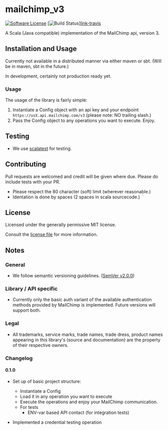 # mailchimp_v3

[![Software License][ico-license]](LICENSE.md)
[![Build Status][ico-travis]][link-travis](https://travis-ci.org/basdek/mailchimp_v3)

A Scala (Java compatible) implementation of the MailChimp api, version 3.

## Installation and Usage

Currently not available in a distributed manner via either maven or sbt.
(Will be in maven, sbt in the future.)

In development, certainly not production ready yet.

### Usage

The usage of the library is fairly simple:
1. Instantiate a Config object with an api key and your endpoint
```https://usX.api.mailchimp.com/v3``` (please note: NO trailing slash.)
2. Pass the Config object to any operations you want to execute. Enjoy.

## Testing

* We use [scalatest](http://www.scalatest.org) for testing.

## Contributing

Pull requests are welcomed and credit will be given where due.
Please do include tests with your PR.

* Please respect the 80 character (soft) limit (wherever reasonable.)
* Identation is done by spaces (2 spaces in scala sourcecode.)

## License
Licensed under the generally permissive MIT license.

Consult the [license file](LICENSE.md) for more information.

## Notes

### General

* We follow semantic versioning guidelines. ([SemVer v2.0.0](http://semver.org/))

### Library / API specific

* Currently only the basic auth variant of the available authentication methods
provided by MailChimp is implemented. Future versions will support both.

### Legal

* All trademarks, service marks, trade names, trade dress, product names appearing
in this library's (source and documentation) are the property of their respective
owners.

### Changelog

#### 0.1.0

* Set up of basic project structure:
    * Instantiate a Config
    * Load it in any operation you want to execute
    * Execute the operations and enjoy your MailChimp communication.
    * For tests
        * ENV-var based API contact (for integration tests)

* Implemented a credential testing operation




[ico-license]: https://img.shields.io/badge/license-MIT-brightgreen.svg?style=flat-square
[ico-travis]: https://img.shields.io/travis/basdek/mailchimp_v3/master.svg?style=flat-square